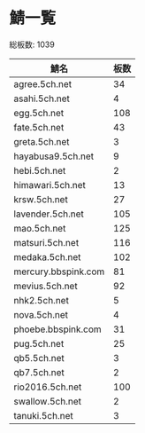 # 鯖一覧

総板数: 1039

| 鯖名                | 板数 |
| ------------------- | ---- |
| agree.5ch.net       | 34   |
| asahi.5ch.net       | 4    |
| egg.5ch.net         | 108  |
| fate.5ch.net        | 43   |
| greta.5ch.net       | 3    |
| hayabusa9.5ch.net   | 9    |
| hebi.5ch.net        | 2    |
| himawari.5ch.net    | 13   |
| krsw.5ch.net        | 27   |
| lavender.5ch.net    | 105  |
| mao.5ch.net         | 125  |
| matsuri.5ch.net     | 116  |
| medaka.5ch.net      | 102  |
| mercury.bbspink.com | 81   |
| mevius.5ch.net      | 92   |
| nhk2.5ch.net        | 5    |
| nova.5ch.net        | 4    |
| phoebe.bbspink.com  | 31   |
| pug.5ch.net         | 25   |
| qb5.5ch.net         | 3    |
| qb7.5ch.net         | 2    |
| rio2016.5ch.net     | 100  |
| swallow.5ch.net     | 2    |
| tanuki.5ch.net      | 3    |
